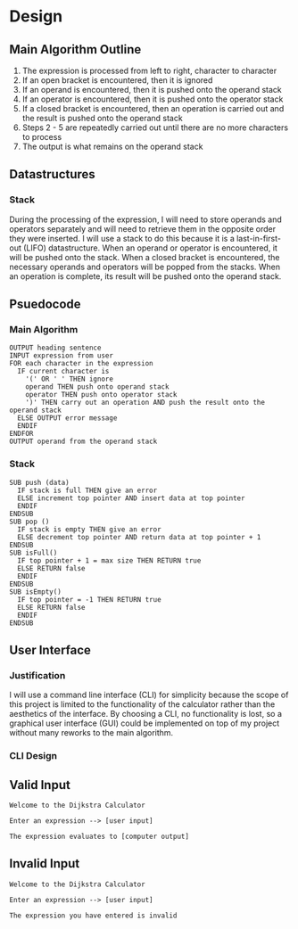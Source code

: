 # Design

## Main Algorithm Outline

1. The expression is processed from left to right, character to character
2. If an open bracket is encountered, then it is ignored
3. If an operand is encountered, then it is pushed onto the operand stack
4. If an operator is encountered, then it is pushed onto the operator stack
5. If a closed bracket is encountered, then an operation is carried out and the result is pushed onto the operand stack
6. Steps 2 - 5 are repeatedly carried out until there are no more characters to process
7. The output is what remains on the operand stack

## Datastructures

### Stack

During the processing of the expression, I will need to store operands and operators separately and will need to retrieve them in the opposite order they were inserted. I will use a stack to do this because it is a last-in-first-out (LIFO) datastructure. When an operand or operator is encountered, it will be pushed onto the stack. When a closed bracket is encountered, the necessary operands and operators will be popped from the stacks. When an operation is complete, its result will be pushed onto the operand stack.

## Psuedocode

### Main Algorithm

```
OUTPUT heading sentence
INPUT expression from user
FOR each character in the expression
  IF current character is
    '(' OR ' ' THEN ignore
    operand THEN push onto operand stack
    operator THEN push onto operator stack
    ')' THEN carry out an operation AND push the result onto the operand stack
  ELSE OUTPUT error message
  ENDIF
ENDFOR
OUTPUT operand from the operand stack
```

### Stack

```
SUB push (data)
  IF stack is full THEN give an error
  ELSE increment top pointer AND insert data at top pointer
  ENDIF
ENDSUB
SUB pop ()
  IF stack is empty THEN give an error
  ELSE decrement top pointer AND return data at top pointer + 1
ENDSUB
SUB isFull()
  IF top pointer + 1 = max size THEN RETURN true
  ELSE RETURN false
  ENDIF
ENDSUB
SUB isEmpty()
  IF top pointer = -1 THEN RETURN true
  ELSE RETURN false
  ENDIF
ENDSUB
```

## User Interface

### Justification

I will use a command line interface (CLI) for simplicity because the scope of this project is limited to the functionality of the calculator rather than the aesthetics of the interface. By choosing a CLI, no functionality is lost, so a graphical user interface (GUI) could be implemented on top of my project without many reworks to the main algorithm.

### CLI Design

## Valid Input

```
Welcome to the Dijkstra Calculator

Enter an expression --> [user input]

The expression evaluates to [computer output]
```

## Invalid Input

```
Welcome to the Dijkstra Calculator

Enter an expression --> [user input]

The expression you have entered is invalid
```
